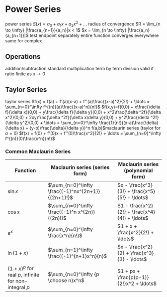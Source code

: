 # Power Series
power series
	$S(x) = a_0 + a_1x + a_2x^2 + \ldots$
	radius of convergence
		$R = \lim_{n \to \infty} |\frac{a_{n+1}}{a_n}|x < 1$
		$x = \lim_{n \to \infty} |\frac{a_n}{a_{n+1}}|$
	test endpoint separately
	entire function converges everywhere
same for complex
## Operations
addition/subtraction standard
multiplication
	term by term
division
	valid if ratio finite as $x \to  0$
## Taylor Series
taylor series
	$f(x) = f(a) + f'(a)(x-a) + f''(a)\frac{(x-a)^2}{2!} + \ldots = \sum_{n=0}^\infty f^{(n)}(a)\frac{(x-a)^n}{n!}$
	$f(x,y)=f(0,0) + x\frac{\delta f}{\delta x}(0,0) + y\frac{\delta f}{\delta y}(0,0) + x^2\frac{\delta ^2f}{\delta x^2}(0,0) + 2xy\frac{\delta ^2f}{\delta x\delta y}(0,0) + y^2\frac{\delta ^2f}{\delta y^2}(0,0) + \ldots = \sum_{n=0}^\infty \frac{1}{n!}((x-a)\frac{\delta}{\delta x} + (y-b)\frac{\delta}{\delta y})^n f(a,b)$maclaurin series (taylor for $a=0$)
		$f(x) = f(0) + f'(0)x + f''(0)\frac{x^2}{2!} + \ldots = \sum_{n=0}^\infty f^{(n)}(0)\frac{x^n}{n!}$
### Common Maclaurin Series
| **Function**                                    | **Maclaurin series (series form)**                 | **Maclaurin series (polynomial form)**         |
| ----------------------------------------------- | -------------------------------------------------- | --------------------------------------------- |
| $\sin{x}$                                       | $\sum_{n=0}^\infty \frac{(-1)^nx^{2n+1}}{(2n+1)!}$ | $x - \frac{x^3}{3!} + \frac{x^5}{5!} - \ldots$  |
| $\cos x$ | $\sum_{n=0}^\infty \frac{(-1)^n x^{2n}}{(2n)!}$ | $1 - \frac{x^2}{2!} + \frac{x^4}{4!} + \ldots$     |
| $e^x$                                           | $\sum_{n=0}^\infty \frac{x^n}{n!}$                 | $1 + x + \frac{x^2}{2!} + \ldots$   |
| $\ln(1+x)$                                      | $\sum_{n=1}^\infty \frac{(-1)^{n+1}x^n}{n}$        | $x - \frac{x^2}{2} + \frac{x^3}{3} - \ldots$ |
| $(1+x)^p$ for real $p$, infinite for non-integral $p$ | $\sum_{n=0}^\infty {p \choose n}x^n$               | $1 + px + \frac{p(p-1)}{2!}x^2 + \ldots$ |                    